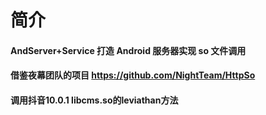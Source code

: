 # 简介

#### AndServer+Service 打造 Android 服务器实现 so 文件调用
#### 借鉴夜幕团队的项目 https://github.com/NightTeam/HttpSo
#### 调用抖音10.0.1 libcms.so的leviathan方法

